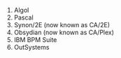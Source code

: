 1. Algol
1. Pascal
1. Synon/2E (now known as CA/2E)
1. Obsydian (now known as CA/Plex)
1. IBM BPM Suite
1. OutSystems
